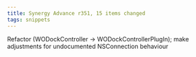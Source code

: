 ```yaml
---
title: Synergy Advance r351, 15 items changed
tags: snippets
---
```


Refactor (WODockController -&gt; WODockControllerPlugIn); make adjustments for undocumented NSConnection behaviour

